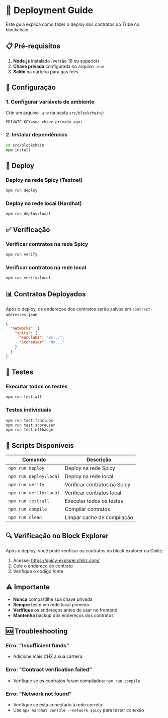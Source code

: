 # 🚀 Deployment Guide

Este guia explica como fazer o deploy dos contratos do Tribe no blockchain.

## 📋 Pré-requisitos

1. **Node.js** instalado (versão 16 ou superior)
2. **Chave privada** configurada no arquivo `.env`
3. **Saldo** na carteira para gas fees

## 🔧 Configuração

### 1. Configurar variáveis de ambiente

Crie um arquivo `.env` na pasta `src/blockchain/`:

```env
PRIVATE_KEY=sua_chave_privada_aqui
```

### 2. Instalar dependências

```bash
cd src/blockchain
npm install
```

## 🚀 Deploy

### Deploy na rede Spicy (Testnet)

```bash
npm run deploy
```

### Deploy na rede local (Hardhat)

```bash
npm run deploy:local
```

## ✅ Verificação

### Verificar contratos na rede Spicy

```bash
npm run verify
```

### Verificar contratos na rede local

```bash
npm run verify:local
```

## 📊 Contratos Deployados

Após o deploy, os endereços dos contratos serão salvos em `contract-addresses.json`:

```json
{
  "networks": {
    "spicy": {
      "FanClubs": "0x...",
      "ScoreUser": "0x..."
    }
  }
}
```

## 🧪 Testes

### Executar todos os testes

```bash
npm run test:all
```

### Testes individuais

```bash
npm run test:fanclubs
npm run test:scoreuser
npm run test:nftbadge
```

## 📝 Scripts Disponíveis

| Comando | Descrição |
|---------|-----------|
| `npm run deploy` | Deploy na rede Spicy |
| `npm run deploy:local` | Deploy na rede local |
| `npm run verify` | Verificar contratos na Spicy |
| `npm run verify:local` | Verificar contratos local |
| `npm run test:all` | Executar todos os testes |
| `npm run compile` | Compilar contratos |
| `npm run clean` | Limpar cache de compilação |

## 🔍 Verificação no Block Explorer

Após o deploy, você pode verificar os contratos no block explorer da Chiliz:

1. Acesse: https://spicy-explorer.chiliz.com/
2. Cole o endereço do contrato
3. Verifique o código fonte

## ⚠️ Importante

- **Nunca** compartilhe sua chave privada
- **Sempre** teste em rede local primeiro
- **Verifique** os endereços antes de usar no frontend
- **Mantenha** backup dos endereços dos contratos

## 🆘 Troubleshooting

### Erro: "Insufficient funds"
- Adicione mais CHZ à sua carteira

### Erro: "Contract verification failed"
- Verifique se os contratos foram compilados: `npm run compile`

### Erro: "Network not found"
- Verifique se está conectado à rede correta
- Use `npx hardhat console --network spicy` para testar conexão 